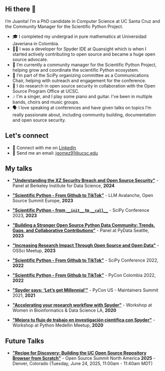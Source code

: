 ## Hi there 👋

I’m Juanita! I’m a PhD candidate in Computer Science at UC Santa Cruz and the Community Manager for the Scientific Python Project.

- 🎓 I completed my undergrad in pure mathematics at Universidad Javeriana in Colombia.
- 👩‍💻 I was a developer for Spyder IDE at Quansight which is when I started actively contributing to open source and became a huge open source advocate.
- 🌱 I’m currently a community manager for the Scientific Python Project, helping grow and coordinate the scientific Python ecosystem.
- 📢 I’m part of the SciPy organizing committee as a Communications Chair, helping with outreach and engagement for the conference.
- 🔐 I do research in open source security in collaboration with the Open Source Program Office at UCSC.
- 🎶 I'm a singer, and I play some piano and guitar. I've been in multiple bands, choirs and music groups.
- 🗣️ I love speaking at conferences and have given talks on topics I’m really passionate about, including community building, documentation and open source security.

## Let's connect 

- 🤝 Connect with me on [LinkedIn](https://www.linkedin.com/in/juanitagomezr/)
- 📧 Send me an email: jgomez91@ucsc.edu

## My talks

- **["Understanding the XZ Security Breach and Open Source Security"](https://www.youtube.com/watch?v=ahcC_P4pu9U)** - Panel at Berkeley Institute for Data Science, **2024**

- **["Scientific Python - From Github to TikTok"](https://youtu.be/vx6HWNbyWCM?si=B7zcpdRhG08hQrPp)** - LLM Avalanche, Open Source Summit Europe, **2023**

- **["Scientific Python - from `__init__` to `__call__`](https://youtu.be/sJxoBu5Cl3g?si=guzjuj_DWmpEmVIV)** - SciPy Conference 2023, **2023**

- **["Building a Stronger Open Source Python Data Community: Trends, Gaps, and Collaborative Contributions"](https://youtu.be/SFk-neJzW6A?si=AO8gEACdn_Q9NIve)** - Panel at PyData Seattle, **2023**

- **["Increasing Research Impact Through Open Source and Open Data"](https://youtu.be/ltuh968AJH8?si=6MNtiYJX2JY_isnZ)** - OSSci Meetup, **2023**

- **["Scientific Python - From Github to TikTok"](https://youtu.be/jYGxHV7INs4?si=QtoAaTDLr4p_94IP)** - SciPy Conference 2022, **2022**

- **["Scientific Python - From Github to TikTok"](https://youtu.be/w1xRV3UJ_Aw?si=2BpY5w-V5MC_2Mp8)** - PyCon Colombia 2022, **2022**

- **["Spyder says: ‘Let’s get Millennial’"](https://youtu.be/LyJVnzGQqZU?si=gXSyZdf1O2sDVCto)** - PyCon US - Maintainers Summit 2021, **2021**

- **["Accelerating your research workflow with Spyder"](https://youtu.be/TER03vEchxA?si=dwKw0lNDm83gAWlU)** - Workshop at Women in Bioinformatics & Data Science LA, **2020**

- **["Mejora tu flujo de trabajo en investigación científica con Spyder"](https://www.youtube.com/live/5139R4FCV2Y?si=EWRa1GKoo9JNfTmO)** - Workshop at Python Medellin Meetup, **2020**


## Future Talks

- **["Recipe for Discovery: Building the UC Open Source Repository Browser from Scratch"](https://ossna2025.sched.com/event/1zfjH/recipe-for-discovery-building-the-uc-open-source-repository-browser-from-scratch-juanita-gomez-university-of-california-santa-cruz?iframe=yes&w=100%&sidebar=yes&bg=no)** - Open Source Summit North America **2025** - Denver, Colorado (Tuesday, June 24, 2025, 11:00am - 11:40am MDT)
  
<!--
**juanis2112/juanis2112** is a ✨ _special_ ✨ repository because its `README.md` (this file) appears on your GitHub profile.

Here are some ideas to get you started:

- 🔭 I’m currently working on ...
- 🌱 I’m currently learning ...
- 👯 I’m looking to collaborate on ...
- 🤔 I’m looking for help with ...
- 💬 Ask me about ...
- 📫 How to reach me: ...
- 😄 Pronouns: ...
- ⚡ Fun fact: ...
-->
